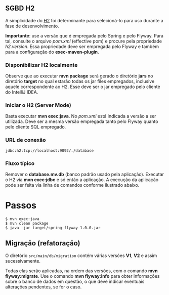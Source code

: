 ## SGBD H2
A simplicidade do [H2](http://www.h2database.com) foi determinante para 
selecioná-lo para uso durante a fase de desenvolvimento.

**Importante**: use a versão que é empregada pelo Spring e pelo Flyway. Para tal,
consulte o arquivo _pom.xml_ (effective pom) e procure pela propriedade
_h2.version_. Essa propriedade deve ser empregada pelo Flyway e também
para a configuração do **exec-maven-plugin**.

### Disponibilizar H2 localmente
Observe que ao executar **mvn package** será gerado o diretório **jars** no 
diretório **target** no qual estarão todas os jar files empregados, inclusive 
aquele correspondente ao H2. Esse deve ser o jar empregado pelo cliente do 
IntelliJ IDEA. 

### Iniciar o H2 (Server Mode)
Basta executar **mvn exec:java**. No _pom.xml_ está indicada a versão
a ser utilizada. Deve ser a mesma versão empregada tanto pelo 
Flyway quanto pelo cliente SQL empregado.

### URL de conexão
```
jdbc:h2:tcp://localhost:9092/./database
```

### Fluxo típico
Remover o **database.mv.db** (banco padrão usado pela aplicação). Executar o
H2 via **mvn exec:jdbc** e só então a aplicação. A execução da aplicação pode ser
feita via linha de comandos conforme ilustrado abaixo.

# Passos

```
$ mvn exec:java
$ mvn clean package
$ java -jar target/spring-flyway-1.0.0.jar
```

## Migração (refatoração)
O diretório `src/main/db/migration` contém várias versões **V1**, 
**V2** e assim sucessivamente. 

Todas elas serão aplicadas, na ordem das versões, com o comando
**mvn flyway:migrate**. Use o comando **mvn flyway:info** para obter
informações sobre o banco de dados em questão, o que deve indicar
eventuais alterações pendentes, se for o caso.
